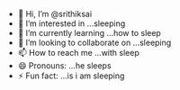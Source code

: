 - 👋 Hi, I’m @srithiksai
- 👀 I’m interested in ...sleeping
- 🌱 I’m currently learning ...how to sleep
- 💞️ I’m looking to collaborate on ...sleeping
- 📫 How to reach me ...with sleep
- 😄 Pronouns: ...he sleeps
- ⚡ Fun fact: ...is i am sleeping

<!---
srithiksai/srithiksai is a ✨ special ✨ repository because its `README.md` (this file) appears on your GitHub profile.
You can click the Preview link to take a look at your changes.
--->
